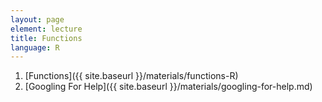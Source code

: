 ```yaml
---
layout: page
element: lecture
title: Functions
language: R
---
```


1. [Functions]({{ site.baseurl }}/materials/functions-R)
2. [Googling For Help]({{ site.baseurl }}/materials/googling-for-help.md)